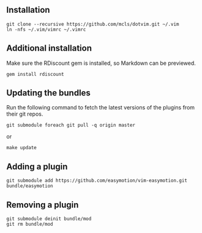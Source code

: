 ## Installation

    git clone --recursive https://github.com/mcls/dotvim.git ~/.vim
    ln -nfs ~/.vim/vimrc ~/.vimrc

## Additional installation

Make sure the RDiscount gem is installed, so Markdown can be previewed.

    gem install rdiscount


## Updating the bundles

Run the following command to fetch the latest versions of the plugins from their
git repos.

    git submodule foreach git pull -q origin master

or

    make update

## Adding a plugin

    git submodule add https://github.com/easymotion/vim-easymotion.git bundle/easymotion

## Removing a plugin

    git submodule deinit bundle/mod
    git rm bundle/mod
